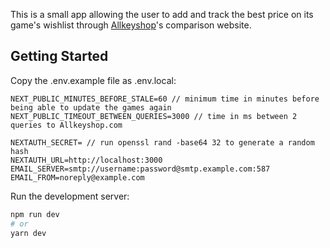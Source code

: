 This is a small app allowing the user to add and track the best price on its game's wishlist through [Allkeyshop](https://www.allkeyshop.com/)'s comparison website.

## Getting Started

Copy the .env.example file as .env.local:

```BASE_URL=http://localhost:3000 // default dev address
NEXT_PUBLIC_MINUTES_BEFORE_STALE=60 // minimum time in minutes before being able to update the games again
NEXT_PUBLIC_TIMEOUT_BETWEEN_QUERIES=3000 // time in ms between 2 queries to Allkeyshop.com

NEXTAUTH_SECRET= // run openssl rand -base64 32 to generate a random hash
NEXTAUTH_URL=http://localhost:3000
EMAIL_SERVER=smtp://username:password@smtp.example.com:587
EMAIL_FROM=noreply@example.com
```

Run the development server:

```bash
npm run dev
# or
yarn dev
```
